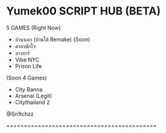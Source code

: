 # Yumek00 SCRIPT HUB (BETA)
5 GAMES (Right Now)
- บ้านนอก (บ้านใต้ Remake) (Soon)
- ศาลาพักใจ
- บางบาร์
- Vibe NYC
- Prison Life

(Soon 4 Games)
- City Banna
- Arsenal (Legit)
- Citythailand 2

@Sn1tchzz

===========================================
